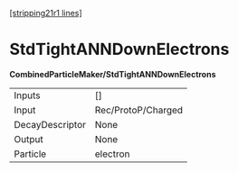 [[stripping21r1 lines]](./stripping21r1-index)

# StdTightANNDownElectrons

**CombinedParticleMaker/StdTightANNDownElectrons**

|                 |                    |
|-----------------|--------------------|
| Inputs          | []               |
| Input           | Rec/ProtoP/Charged |
| DecayDescriptor | None               |
| Output          | None               |
| Particle        | electron           |
